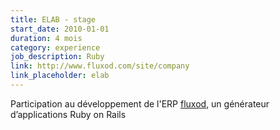 ```yaml
---
title: ELAB - stage
start_date: 2010-01-01
duration: 4 mois
category: experience
job_description: Ruby
link: http://www.fluxod.com/site/company
link_placeholder: elab
---
```


Participation au développement de l'ERP <a href="http://www.fluxod.com/">fluxod</a>, un générateur d’applications Ruby on Rails
